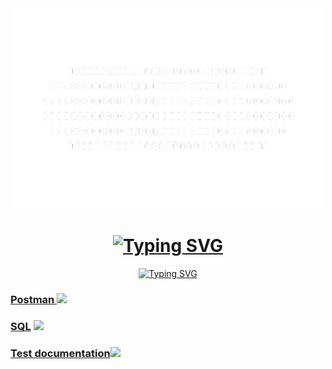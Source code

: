 <div id="header" align="center">
<img src="https://github.com/SaintFLOK/SaintFLOK/blob/7a49a8dd5be12594fdef9a5616f261e3b6a17fdd/assets/01.gif" width="500"/>
<h1 align="center"><a href="https://git.io/typing-svg"><img src="https://readme-typing-svg.herokuapp.com?color=53F754&center=true&vCenter=true&lines=Hi!+Welcome+to+my+profile!" alt="Typing SVG" /></a></h1>
<a href="https://git.io/typing-svg"><img src="https://readme-typing-svg.herokuapp.com?color=53F754&center=true&vCenter=true&lines=Check+out+my+portfolio:" alt="Typing SVG" /></a>
</div>
<div>
<h3> <a href="https://github.com/SaintFLOK/Postman.git" target="_blank">Postman <img src="https://cdn4.iconfinder.com/data/icons/logos-brands-5/24/postman-512.png" width="30"></a></h3>
</div>
<div>
<h3> <a href="https://github.com/SaintFLOK/SQL.git" target="_blank">SQL</a> <img src="https://cdn2.iconfinder.com/data/icons/file-formats-37/100/file-24-512.png" width="30"</h3>
</div>
<div>
<h3> <a href="https://docs.google.com/spreadsheets/d/1QncBvcoRoVqpYFm7Q2CTlD1mUlOlkU-S3Q1Iij2_JeI/edit?usp=sharing" target="_blank">Test documentation</a><img src="http://getdrawings.com/free-icon-bw/copy-icon-4.png" width="30"</h3>
</div>
